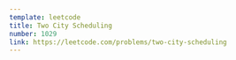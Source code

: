 ```yaml
---
template: leetcode
title: Two City Scheduling
number: 1029
link: https://leetcode.com/problems/two-city-scheduling
---
```

